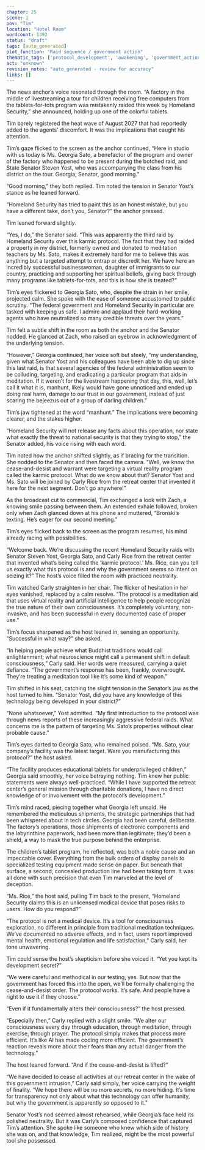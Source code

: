 ```yaml
---
chapter: 25
scene: 1
pov: "Tim"
location: "Hotel Room"
wordcount: 1392
status: "draft"
tags: [auto_generated]
plot_function: "Raid sequence / government action"
thematic_tags: ['protocol_development', 'awakening', 'government_action']
act: "unknown"
revision_notes: "auto_generated - review for accuracy"
links: []
---
```


The news anchor’s voice resonated through the room. “A factory in the middle of livestreaming a tour for children receiving free computers from the tablets-for-tots program was mistakenly raided this week by Homeland Security,” she announced, holding up one of the colorful tablets. 

Tim barely registered the heat wave of August 2027 that had reportedly added to the agents’ discomfort. It was the implications that caught his attention. 

Tim’s gaze flicked to the screen as the anchor continued, “Here in studio with us today is Ms. Georgia Sato, a benefactor of the program and owner of the factory who happened to be present during the botched raid, and State Senator Steven Yost, who was accompanying the class from his district on the tour. Georgia, Senator, good morning.” 

“Good morning,” they both replied. Tim noted the tension in Senator Yost’s stance as he leaned forward. 

“Homeland Security has tried to paint this as an honest mistake, but you have a different take, don’t you, Senator?” the anchor pressed. 

Tim leaned forward slightly. 

“Yes, I do,” the Senator said. “This was apparently the third raid by Homeland Security over this karmic protocol. The fact that they had raided a property in my district, formerly owned and donated to meditation teachers by Ms. Sato, makes it extremely hard for me to believe this was anything but a targeted attempt to entrap or discredit her. We have here an incredibly successful businesswoman, daughter of immigrants to our country, practicing and supporting her spiritual beliefs, giving back through many programs like tablets-for-tots, and this is how she is treated?” 

Tim’s eyes flickered to Georgia Sato, who, despite the strain in her smile, projected calm. She spoke with the ease of someone accustomed to public scrutiny. “The federal government and Homeland Security in particular are tasked with keeping us safe. I admire and applaud their hard-working agents who have neutralized so many credible threats over the years.” 

Tim felt a subtle shift in the room as both the anchor and the Senator nodded. He glanced at Zach, who raised an eyebrow in acknowledgment of the underlying tension. 

“However,” Georgia continued, her voice soft but steely, “my understanding, given what Senator Yost and his colleagues have been able to dig up since this last raid, is that several agencies of the federal administration seem to be colluding, targeting, and eradicating a particular program that aids in meditation. If it weren’t for the livestream happening that day, this, well, let’s call it what it is, manhunt, likely would have gone unnoticed and ended up doing real harm, damage to our trust in our government, instead of just scaring the bejeezus out of a group of darling children.” 

Tim’s jaw tightened at the word “manhunt.” The implications were becoming clearer, and the stakes higher. 

“Homeland Security will not release any facts about this operation, nor state what exactly the threat to national security is that they trying to stop,” the Senator added, his voice rising with each word. 

Tim noted how the anchor shifted slightly, as if bracing for the transition. She nodded to the Senator and then faced the camera. “Well, we know the cease-and-desist and warrant were targeting a virtual reality program called the karmic protocol. What do we know about that? Senator Yost and Ms. Sato will be joined by Carly Rice from the retreat center that invented it here for the next segment. Don’t go anywhere!” 

As the broadcast cut to commercial, Tim exchanged a look with Zach, a knowing smile passing between them. An extended exhale followed, broken only when Zach glanced down at his phone and muttered, “Bronski’s texting. He’s eager for our second meeting.” 

Tim’s eyes flicked back to the screen as the program resumed, his mind already racing with possibilities. 

“Welcome back. We’re discussing the recent Homeland Security raids with Senator Steven Yost, Georgia Sato, and Carly Rice from the retreat center that invented what’s being called the ‘karmic protocol.’ Ms. Rice, can you tell us exactly what this protocol is and why the government seems so intent on seizing it?” The host’s voice filled the room with practiced neutrality. 

Tim watched Carly straighten in her chair. The flicker of hesitation in her eyes vanished, replaced by a calm resolve. “The protocol is a meditation aid that uses virtual reality and artificial intelligence to help people recognize the true nature of their own consciousness. It’s completely voluntary, non-invasive, and has been successful in every documented case of proper use.” 

Tim’s focus sharpened as the host leaned in, sensing an opportunity. “Successful in what way?” she asked. 

“In helping people achieve what Buddhist traditions would call enlightenment; what neuroscience might call a permanent shift in default consciousness,” Carly said. Her words were measured, carrying a quiet defiance. “The government’s response has been, frankly, overwrought. They’re treating a meditation tool like it’s some kind of weapon.” 

Tim shifted in his seat, catching the slight tension in the Senator’s jaw as the host turned to him. “Senator Yost, did you have any knowledge of this technology being developed in your district?” 

“None whatsoever,” Yost admitted. “My first introduction to the protocol was through news reports of these increasingly aggressive federal raids. What concerns me is the pattern of targeting Ms. Sato’s properties without clear probable cause.” 

Tim’s eyes darted to Georgia Sato, who remained poised. “Ms. Sato, your company’s facility was the latest target. Were you manufacturing this protocol?” the host asked. 

“The facility produces educational tablets for underprivileged children,” Georgia said smoothly, her voice betraying nothing. Tim knew her public statements were always well-practiced. “While I have supported the retreat center’s general mission through charitable donations, I have no direct knowledge of or involvement with the protocol’s development.” 

Tim’s mind raced, piecing together what Georgia left unsaid. He remembered the meticulous shipments, the strategic partnerships that had been whispered about in tech circles. Georgia had been careful, deliberate. The factory’s operations, those shipments of electronic components and the labyrinthine paperwork, had been more than legitimate; they’d been a shield, a way to mask the true purpose behind the enterprise. 

The children’s tablet program, he reflected, was both a noble cause and an impeccable cover. Everything from the bulk orders of display panels to specialized testing equipment made sense on paper. But beneath that surface, a second, concealed production line had been taking form. It was all done with such precision that even Tim marveled at the level of deception. 

“Ms. Rice,” the host said, pulling Tim back to the present, “Homeland Security claims this is an unlicensed medical device that poses risks to users. How do you respond?”

“The protocol is not a medical device. It’s a tool for consciousness exploration, no different in principle from traditional meditation techniques. We’ve documented no adverse effects, and in fact, users report improved mental health, emotional regulation and life satisfaction,” Carly said, her tone unwavering.

Tim could sense the host’s skepticism before she voiced it. “Yet you kept its development secret?”

“We were careful and methodical in our testing, yes. But now that the government has forced this into the open, we’ll be formally challenging the cease-and-desist order. The protocol works. It’s safe. And people have a right to use it if they choose.”

“Even if it fundamentally alters their consciousness?” the host pressed.

“Especially then,” Carly replied with a slight smile. “We alter our consciousness every day through education, through meditation, through exercise, through prayer. The protocol simply makes that process more efficient. It’s like AI has made coding more efficient. The government’s reaction reveals more about their fears than any actual danger from the technology.”

The host leaned forward. “And if the cease-and-desist is lifted?” 

“We have decided to cease all activities at our retreat center in the wake of this government intrusion,” Carly said simply, her voice carrying the weight of finality. “We hope there will be no more secrets, no more hiding. It’s time for transparency not only about what this technology can offer humanity, but why the government is apparently so opposed to it.” 

Senator Yost’s nod seemed almost rehearsed, while Georgia’s face held its polished neutrality. But it was Carly’s composed confidence that captured Tim’s attention. She spoke like someone who knew which side of history she was on, and that knowledge, Tim realized, might be the most powerful tool she possessed.
